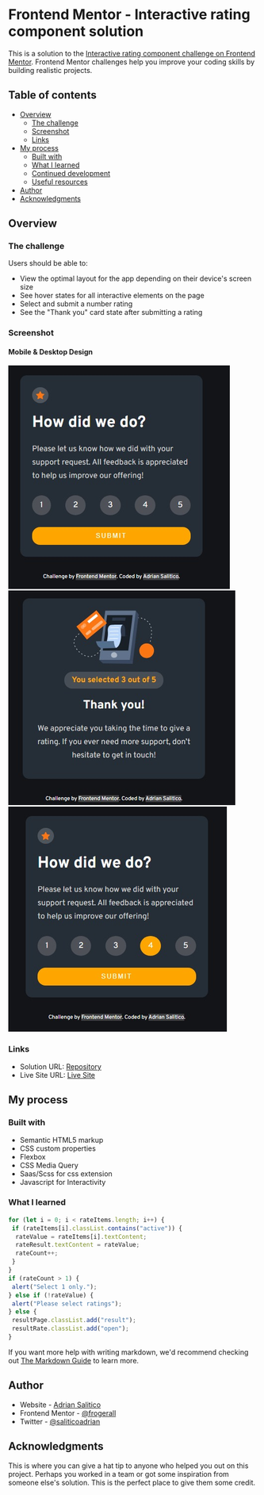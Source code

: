 # Frontend Mentor - Interactive rating component solution

This is a solution to the [Interactive rating component challenge on Frontend Mentor](https://www.frontendmentor.io/challenges/interactive-rating-component-koxpeBUmI). Frontend Mentor challenges help you improve your coding skills by building realistic projects.

## Table of contents

- [Overview](#overview)
  - [The challenge](#the-challenge)
  - [Screenshot](#screenshot)
  - [Links](#links)
- [My process](#my-process)
  - [Built with](#built-with)
  - [What I learned](#what-i-learned)
  - [Continued development](#continued-development)
  - [Useful resources](#useful-resources)
- [Author](#author)
- [Acknowledgments](#acknowledgments)

## Overview

### The challenge

Users should be able to:

- View the optimal layout for the app depending on their device's screen size
- See hover states for all interactive elements on the page
- Select and submit a number rating
- See the "Thank you" card state after submitting a rating

### Screenshot

#### Mobile & Desktop Design

![](images/rate-page.jpeg)
![](images/rate-result.jpeg)
![](images/active-state.jpeg)

### Links

- Solution URL: [Repository](https://github.com/Frogerall/interactive-rate-card)
- Live Site URL: [Live Site](https://frogerall.github.io/interactive-rate-card/)

## My process

### Built with

- Semantic HTML5 markup
- CSS custom properties
- Flexbox
- CSS Media Query
- Saas/Scss for css extension
- Javascript for Interactivity

### What I learned

```js
for (let i = 0; i < rateItems.length; i++) {
 if (rateItems[i].classList.contains("active")) {
  rateValue = rateItems[i].textContent;
  rateResult.textContent = rateValue;
  rateCount++;
 }
}
if (rateCount > 1) {
 alert("Select 1 only.");
} else if (!rateValue) {
 alert("Please select ratings");
} else {
 resultPage.classList.add("result");
 resultRate.classList.add("open");
}
```

If you want more help with writing markdown, we'd recommend checking out [The Markdown Guide](https://www.markdownguide.org/) to learn more.

## Author

- Website - [Adrian Salitico](http://salproj.tech)
- Frontend Mentor - [@frogerall](https://www.frontendmentor.io/profile/frogerall)
- Twitter - [@saliticoadrian](https://www.twitter.com/saliticoadrian)

## Acknowledgments

This is where you can give a hat tip to anyone who helped you out on this project. Perhaps you worked in a team or got some inspiration from someone else's solution. This is the perfect place to give them some credit.
